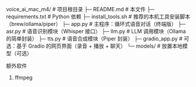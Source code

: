 voice_ai_mac_m4/ # 项目根目录
├─ README.md # 本文件
├─ requirements.txt # Python 依赖
├─ install_tools.sh # 推荐的本机工具安装脚本（brew/ollama/piper）
├─ app.py # 主程序：循环式语音对话（终端版）
├─ asr.py # 语音识别模块（Whisper 接口）
├─ llm.py # LLM 调用模块（Ollama 的简单封装）
├─ tts.py # 语音合成模块（Piper 封装）
├─ gradio_app.py # 可选：基于 Gradio 的网页界面（录音 + 播放 + 聊天）
└─ models/ # 放置本地模型（可选）



额外软件
1. ffmpeg